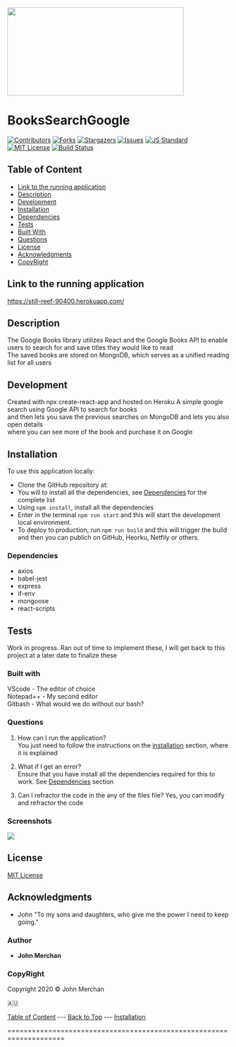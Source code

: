 <img src="https://github.com/johnnyboysydney/BooksSearchGoogle/blob/master/client/src/components/Img/download1.jpg" width="400" height="200">

# BooksSearchGoogle

[contributors-shield]: https://img.shields.io/github/contributors/johnnyboysydney/GoogleBookSearch.svg?style=flat-square
[contributors-url]: https://github.com/johnnyboysydney/GoogleBookSearch/graphs/contributors
[forks-shield]: https://img.shields.io/github/forks/johnnyboysydney/GoogleBookSearch.svg?style=flat-square
[forks-url]: https://github.com/johnnyboysydney/GoogleBookSearch/network
[stars-shield]: https://img.shields.io/github/stars/johnnyboysydney/GoogleBookSearch.svg?style=flat-square
[stars-url]: https://github.com/johnnyboysydney/GoogleBookSearch/stargazers
[issues-shield]: https://img.shields.io/github/issues/johnnyboysydney/GoogleBookSearch.svg?style=flat-square
[issues-url]: https://github.com/johnnyboysydney/GoogleBookSearch/issues
[build-style-shield]: https://img.shields.io/badge/code%20style-standard-brightgreen.svg?style=flat
[build-style-url]: https://github.com/feross/standard
[license-shield]: https://img.shields.io/github/license/johnnyboysydney/GoogleBookSearch.svg?style=flat-square
[license-url]: http://choosealicense.com/licenses/mit/
[![Contributors][contributors-shield]][contributors-url] [![Forks][forks-shield]][forks-url] [![Stargazers][stars-shield]][stars-url] [![Issues][issues-shield]][issues-url] [![JS Standard][build-style-shield]][build-style-url] [![MIT License][license-shield]][license-url]
[![Build Status](https://travis-ci.com/johnnyboysydney/BooksSearchGoogle.svg?branch=master)](https://travis-ci.com/johnnyboysydney/BooksSearchGoogle)

## Table of Content

- [Link to the running application](#link-to-the-running-application)
- [Description](#description)
- [Development](#development)
- [Installation](#installation)
- [Dependencies](#dependencies)
- [Tests](#tests)
- [Built With](#built-with)
- [Questions](#questions)
- [License](#license)
- [Acknowledgments](#acknowledgments)
- [CopyRight](#copyright)

## Link to the running application

https://still-reef-90400.herokuapp.com/

## Description

The Google Books library utilizes React and the Google Books API to enable users to search for and save titles they would like to read  
The saved books are stored on MongoDB, which serves as a unified reading list for all users

## Development

Created with npx create-react-app and hosted on Heroku
A simple google search using Google API to search for books  
and then lets you save the previous searches on MongoDB and lets you also open details  
where you can see more of the book and purchase it on Google

## Installation

To use this application locally:

- Clone the GitHub repository at:
- You will to install all the dependencies, see [Dependencies](#dependencies) for the complete list
- Using ```npm install```, install all the dependencies
- Enter in the terminal ```npm run start``` and this will start the development local environment.
- To deploy to production, run ```npm run build``` and this will trigger the build and then you can publich on GitHub, Heorku, Netfily or others.

### Dependencies

- axios
- babel-jest
- express
- if-env
- mongoose
- react-scripts

## Tests

Work in progress. Ran out of time to implement these, I will get back to this project at a later date to finalize these

### Built with

VScode - The editor of choice  
Notepad++ - My second editor  
Gitbash - What would we do without our bash?  

### Questions

1. How can I run the application?  
You just need to follow the instructions on the [installation](#installation) section, where it is explained

2. What if I get an error?  
Ensure that you have install all the dependencies required for this to work. See [Dependencies](#dependencies) section

3. Can I refractor the code in the any of the files file?
Yes, you can modify and refractor the code

### Screenshots

<img src="https://github.com/johnnyboysydney/BooksSearchGoogle/blob/master/client/src/components/Img/Capture.JPG">

## License

[MIT License](./LICENSE)

## Acknowledgments

- John "To my sons and daughters, who give me the power I need to keep going."

### Author

- **John Merchan**

### CopyRight

Copyright 2020 &copy; John Merchan

:australia:

[Table of Content](#Table-of-Content) --- [Back to Top](#BooksSearchGoogle ) --- [Installation](#Installation)

====================================================================
